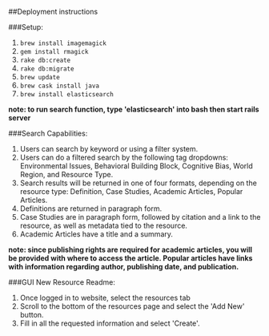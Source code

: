 ##Deployment instructions

###Setup:

1. `brew install imagemagick` 
2. `gem install rmagick` 
3. `rake db:create`
4. `rake db:migrate`
5. `brew update` 
6. `brew cask install java` 
7. `brew install elasticsearch`

**note: to run search function, type 'elasticsearch' into bash then start rails server**

###Search Capabilities:

1. Users can search by keyword or using a filter system.
2. Users can do a filtered search by the following tag dropdowns: Environmental Issues, Behavioral Building Block, Cognitive Bias, World Region, and Resource Type.
3. Search results will be returned in one of four formats, depending on the resource type: Definition, Case Studies, Academic Articles, Popular Articles.
4. Definitions are returned in paragraph form.
5. Case Studies are in paragraph form, followed by citation and a link to the resource, as well as metadata tied to the resource. 
6. Academic Articles have a title and a summary. 

**note: since publishing rights are required for academic articles, you will be provided with where to access the article. Popular articles have links with information regarding author, publishing date, and publication.**


###GUI New Resource Readme:

1. Once logged in to website, select the resources tab
2. Scroll to the bottom of the resources page and select the 'Add New' button.
3. Fill in all the requested information and select 'Create'.
